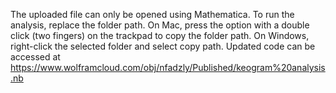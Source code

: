 The uploaded file can only be opened using Mathematica. To run the analysis, replace the folder path. On Mac, press the option with a double click (two fingers) on the trackpad to copy the folder path. On Windows, right-click the selected folder and select copy path.
Updated code can be accessed at https://www.wolframcloud.com/obj/nfadzly/Published/keogram%20analysis.nb
